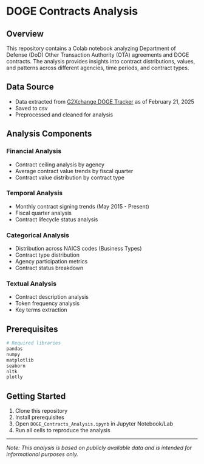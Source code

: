 # DOGE Contracts Analysis

## Overview
This repository contains a Colab notebook analyzing Department of Defense (DoD) Other Transaction Authority (OTA) agreements and DOGE contracts. The analysis provides insights into contract distributions, values, and patterns across different agencies, time periods, and contract types.

## Data Source
- Data extracted from [G2Xchange DOGE Tracker](https://app.g2xchange.com/doge-tracker) as of February 21, 2025
- Saved to csv
- Preprocessed and cleaned for analysis

## Analysis Components

### Financial Analysis
- Contract ceiling analysis by agency
- Average contract value trends by fiscal quarter
- Contract value distribution by contract type

### Temporal Analysis
- Monthly contract signing trends (May 2015 - Present)
- Fiscal quarter analysis
- Contract lifecycle status analysis

### Categorical Analysis
- Distribution across NAICS codes (Business Types)
- Contract type distribution
- Agency participation metrics
- Contract status breakdown

### Textual Analysis
- Contract description analysis
- Token frequency analysis
- Key terms extraction

## Prerequisites
```python
# Required libraries
pandas
numpy
matplotlib
seaborn
nltk
plotly
```

## Getting Started
1. Clone this repository
2. Install prerequisites
3. Open `DOGE_Contracts_Analysis.ipynb` in Jupyter Notebook/Lab
4. Run all cells to reproduce the analysis

---
*Note: This analysis is based on publicly available data and is intended for informational purposes only.*
